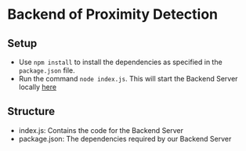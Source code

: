 # Backend of Proximity Detection

## Setup
- Use `npm install` to install the dependencies as specified in the `package.json` file.
- Run the command `node index.js`. This will start the Backend Server locally [here](http://localhost:7005)

## Structure
- index.js: Contains the code for the Backend Server
- package.json: The dependencies required by our Backend Server
